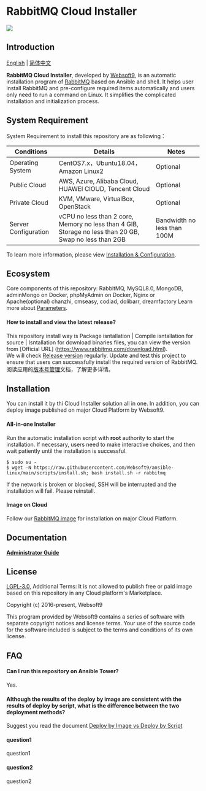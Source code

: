 # RabbitMQ Cloud Installer

![](https://libs.websoft9.com/common/websott9-cloud-installer.png) 

## Introduction

[English](/README.md) | [简体中文](/README-zh.md)  

**RabbitMQ Cloud Installer**, developed by [Websoft9](https://www.websoft9.com), is an automatic installation program of [RabbitMQ](https://rabbitmq.io/) based on Ansible and shell. It helps user install RabbitMQ and pre-configure required items automatically and users only need to run a command on Linux. It simplifies the complicated installation and initialization process.  

## System Requirement

System Requirement to install this repository are as following：

| Conditions       | Details                               | Notes                |
| ------------------- | --------------------------------| -------------------- |
| Operating System   | CentOS7.x，Ubuntu18.04，Amazon Linux2 | Optional                 |
| Public Cloud     | AWS, Azure, Alibaba Cloud, HUAWEI ClOUD, Tencent Cloud    | Optional                 |
| Private Cloud     | KVM, VMware, VirtualBox, OpenStack    | Optional                 |
| Server Configuration | vCPU no less than 2 core, Memory no less than 4 GIB, Storage no less than 20 GB, Swap no less than 2GB |Bandwidth no less than 100M|

To learn more information, please view [Installation & Configuration](https://www.rabbitmq.com/download.html).

## Ecosystem

Core components of this repository: RabbitMQ, MySQL8.0, MongoDB, adminMongo on Docker, phpMyAdmin on Docker, Nginx or Apache(optional)
chanzhi, cmseasy, codiad, dolibarr, dreamfactory
Learn more about [Parameters](/docs/stack-components.md).

#### How to install and view the latest release?

This repository install way is Package isntallation | Compile isntallation for source | Isntallation for download binaries files, you can  view the version from [Official URL] (https://www.rabbitmq.com/download.html).  
We will check [Release version](https://github.com/Websoft9/ansible-rabbitmq/releases) regularly. Update and test this project to ensure that users can successfully install the required version of RabbitMQ.
阅读应用的[版本号管理](version.md)文档，了解更多详情。
## Installation

You can install it by thi Cloud Installer solution all in one. In addition, you can deploy image published on major Cloud Platform by Websoft9.

#### All-in-one Installer

Run the automatic installation script with **root** authority to start the installation. If necessary, users need to make interactive choices, and then wait patiently until the installation is successful.

```
$ sudo su -
$ wget -N https://raw.githubusercontent.com/Websoft9/ansible-linux/main/scripts/install.sh; bash install.sh -r rabbitmq
```

If the network is broken or blocked, SSH will be interrupted and the installation will fail. Please reinstall.

#### Image on Cloud 

Follow our [RabbitMQ image](https://apps.websoft9.com/rabbitmq) for installation on major Cloud Platform.

## Documentation

**[Administrator Guide](https://support.websoft9.com/docs/rabbitmq)** 

## License

[LGPL-3.0](/License.md), Additional Terms: It is not allowed to publish free or paid image based on this repository in any Cloud platform's Marketplace.

Copyright (c) 2016-present, Websoft9

This program provided by Websoft9 contains a series of software with separate copyright notices and license terms. Your use of the source code for the software included is subject to the terms and conditions of its own license.

## FAQ

#### Can I run this repository on Ansible Tower? 

Yes.

#### Although the results of the deploy by image are consistent with the results of deploy by script, what is the difference between the two deployment methods?

Suggest you read the document [Deploy by Image vs Deploy by Script](https://support.websoft9.com/docs/faq/bz-product.html#deployment-comparison)

#### question1  
question1  
#### question2  
question2  
